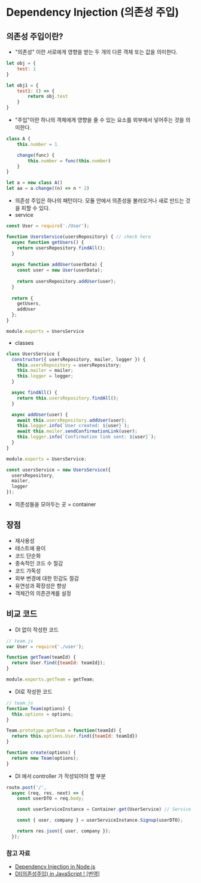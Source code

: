 # Dependency Injection (의존성 주입)

## 의존성 주입이란?
- "의존성" 이란 서로에게 영향을 받는 두 개의 다른 객체 또는 값을 의미한다. 
```js
let obj = {
	test: 1
}

let obj1 = {
	test1: () => {
		return obj.test
	}
}
```
- "주입"이란 하나의 객체에게 영향을 줄 수 있는 요소를 외부에서 넣어주는 것을 의미한다. 
```js
class A {
	this.number = 1

	change(func) {
		this.number = func(this.number)
	}
}

let a = new class A()
let aa = a.change((n) => n * 2)
```
- 의존성 주입은 하나의 패턴이다. 모듈 안에서 의존성을 불러오거나 새로 만드는 것을 피할 수 있다.
- service
```js
const User = require('./User');

function UsersService(usersRepository) { // check here
  async function getUsers() {
    return usersRepository.findAll();
  }
  
  async function addUser(userData) {
    const user = new User(userData);
  
    return usersRepository.addUser(user);
  }
  
  return {
    getUsers,
    addUser
  };
}

module.exports = UsersService
```
- classes
```js
class UsersService {
  constructor({ usersRepository, mailer, logger }) {
    this.usersRepository = usersRepository;
    this.mailer = mailer;
    this.logger = logger;
  }

  async findAll() {
    return this.usersRepository.findAll();
  }

  async addUser(user) {
    await this.usersRepository.addUser(user);
    this.logger.info(`User created: ${user}`);
    await this.mailer.sendConfirmationLink(user);
    this.logger.info(`Confirmation link sent: ${user}`);
  }
}

module.exports = UsersService;

const usersService = new UsersService({
  usersRepository,
  mailer,
  logger
});
```
- 의존성들을 모아두는 곳 = container 

## 장점
- 재사용성
- 테스트에 용이
- 코드 단순화
- 종속적인 코드 수 절감
- 코드 가독성
- 외부 변경에 대한 민감도 절감 
- 유연성과 확장성은 향상
- 객체간의 의존관계를 설정

## 비교 코드 
- DI 없이 작성한 코드
```js
// team.js
var User = require('./user');

function getTeam(teamId) {
  return User.find({teamId: teamId});
}

module.exports.getTeam = getTeam;
```
- DI로 작성한 코드
```js
// team.js
function Team(options) {
  this.options = options;
}

Team.prototype.getTeam = function(teamId) {
  return this.options.User.find({teamId: teamId})
}

function create(options) {
  return new Team(options);
}
```
- DI 에서 controller 가 작성되어야 할 부분
```js
route.post('/', 
  async (req, res, next) => {
    const userDTO = req.body;

    const userServiceInstance = Container.get(UserService) // Service locator

    const { user, company } = userServiceInstance.Signup(userDTO);

    return res.json({ user, company });
  });
```

### 참고 자료
- [Dependency Injection in Node.js](https://blog.risingstack.com/dependency-injection-in-node-js/)
- [DI(의존성주입) in JavaScript ! [번역]](https://velog.io/@moongq/Dependency-Injection)